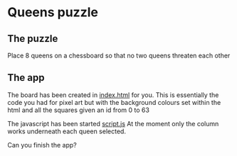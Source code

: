 # Queens puzzle

## The puzzle
Place 8 queens on a chessboard so that no two queens threaten each other 

## The app
The board has been created in [index.html](/nodebox/index.html) for you. This is essentially the code you had for pixel art but with the background colours set within the html and all the squares given an id from 0 to 63

The javascript has been started [script.js](/nodebox/script.js) At the moment only the column works underneath each queen selected. 

Can you finish the app?
